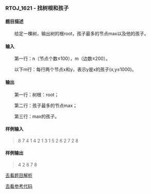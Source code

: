 ### RTOJ_1621 - 找树根和孩子

#### 题目描述

&emsp;&emsp;给定一棵树，输出树的根root，孩子最多的节点max以及他的孩子。

#### 输入

&emsp;&emsp;第一行：n（节点个数≤100），m（边数≤200）。

&emsp;&emsp;以下m行：每行两个节点x和y，表示y是x的孩子(x,y≤1000)。

#### 输出

&emsp;&emsp;第一行：树根：root；

&emsp;&emsp;第二行：孩子最多的节点max；

&emsp;&emsp;第三行：max的孩子。

#### 样例输入

>8 7
4 1
4 2
1 3
1 5
2 6
2 7
2 8

#### 样例输出

>4
2
6 7 8

[去看题目解析](./analysis.md)

[去看参考代码](./main.cpp)
